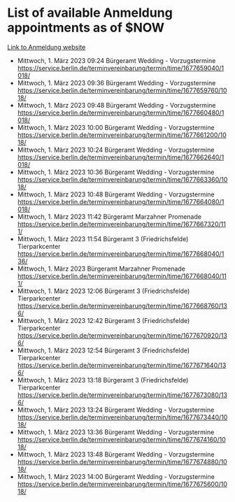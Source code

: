 # List of available Anmeldung appointments as of $NOW
[Link to Anmeldung website](https://service.berlin.de/terminvereinbarung/termin/tag.php?termin=1&anliegen[]=120686&dienstleisterlist=122210,122217,327316,122219,327312,122227,327314,122231,327346,122243,327348,122254,122252,329742,122260,329745,122262,329748,122271,327278,122273,327274,122277,327276,330436,122280,327294,122282,327290,122284,327292,122291,327270,122285,327266,122286,327264,122296,327268,150230,329760,122297,327286,122294,327284,122312,329763,122314,329775,122304,327330,122311,327334,122309,327332,317869,122281,327352,122279,329772,122283,122276,327324,122274,327326,122267,329766,122246,327318,122251,327320,122257,327322,122208,327298,122226,327300&herkunft=http%3A%2F%2Fservice.berlin.de%2Fdienstleistung%2F120686%2F)
- Mittwoch, 1. März 2023 09:24 Bürgeramt Wedding - Vorzugstermine https://service.berlin.de/terminvereinbarung/termin/time/1677659040/1018/
- Mittwoch, 1. März 2023 09:36 Bürgeramt Wedding - Vorzugstermine https://service.berlin.de/terminvereinbarung/termin/time/1677659760/1018/
- Mittwoch, 1. März 2023 09:48 Bürgeramt Wedding - Vorzugstermine https://service.berlin.de/terminvereinbarung/termin/time/1677660480/1018/
- Mittwoch, 1. März 2023 10:00 Bürgeramt Wedding - Vorzugstermine https://service.berlin.de/terminvereinbarung/termin/time/1677661200/1018/
- Mittwoch, 1. März 2023 10:24 Bürgeramt Wedding - Vorzugstermine https://service.berlin.de/terminvereinbarung/termin/time/1677662640/1018/
- Mittwoch, 1. März 2023 10:36 Bürgeramt Wedding - Vorzugstermine https://service.berlin.de/terminvereinbarung/termin/time/1677663360/1018/
- Mittwoch, 1. März 2023 10:48 Bürgeramt Wedding - Vorzugstermine https://service.berlin.de/terminvereinbarung/termin/time/1677664080/1018/
- Mittwoch, 1. März 2023 11:42 Bürgeramt Marzahner Promenade https://service.berlin.de/terminvereinbarung/termin/time/1677667320/111/
- Mittwoch, 1. März 2023 11:54 Bürgeramt 3 (Friedrichsfelde) Tierparkcenter https://service.berlin.de/terminvereinbarung/termin/time/1677668040/136/
- Mittwoch, 1. März 2023  Bürgeramt Marzahner Promenade https://service.berlin.de/terminvereinbarung/termin/time/1677668040/111/
- Mittwoch, 1. März 2023 12:06 Bürgeramt 3 (Friedrichsfelde) Tierparkcenter https://service.berlin.de/terminvereinbarung/termin/time/1677668760/136/
- Mittwoch, 1. März 2023 12:42 Bürgeramt 3 (Friedrichsfelde) Tierparkcenter https://service.berlin.de/terminvereinbarung/termin/time/1677670920/136/
- Mittwoch, 1. März 2023 12:54 Bürgeramt 3 (Friedrichsfelde) Tierparkcenter https://service.berlin.de/terminvereinbarung/termin/time/1677671640/136/
- Mittwoch, 1. März 2023 13:18 Bürgeramt 3 (Friedrichsfelde) Tierparkcenter https://service.berlin.de/terminvereinbarung/termin/time/1677673080/136/
- Mittwoch, 1. März 2023 13:24 Bürgeramt Wedding - Vorzugstermine https://service.berlin.de/terminvereinbarung/termin/time/1677673440/1018/
- Mittwoch, 1. März 2023 13:36 Bürgeramt Wedding - Vorzugstermine https://service.berlin.de/terminvereinbarung/termin/time/1677674160/1018/
- Mittwoch, 1. März 2023 13:48 Bürgeramt Wedding - Vorzugstermine https://service.berlin.de/terminvereinbarung/termin/time/1677674880/1018/
- Mittwoch, 1. März 2023 14:00 Bürgeramt Wedding - Vorzugstermine https://service.berlin.de/terminvereinbarung/termin/time/1677675600/1018/
